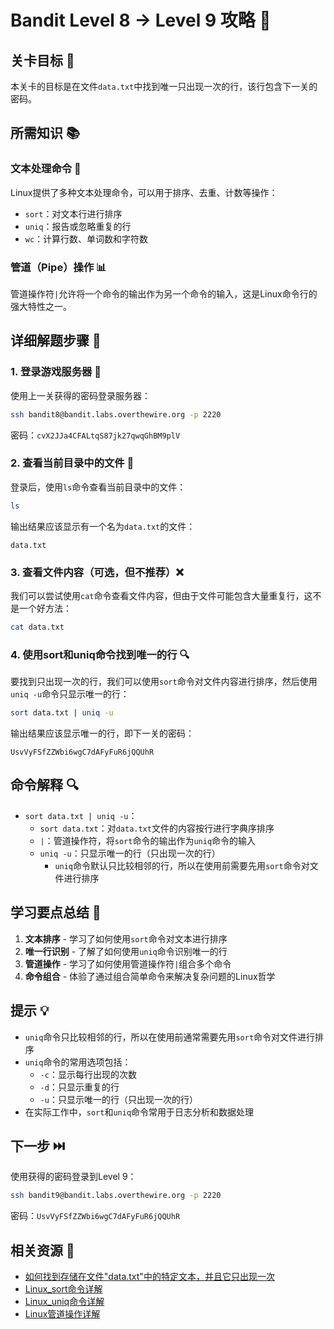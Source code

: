 # Bandit Level 8 → Level 9 攻略 🔄

## 关卡目标 🎯

本关卡的目标是在文件`data.txt`中找到唯一只出现一次的行，该行包含下一关的密码。

## 所需知识 📚

### 文本处理命令 🔄

Linux提供了多种文本处理命令，可以用于排序、去重、计数等操作：

- `sort`：对文本行进行排序
- `uniq`：报告或忽略重复的行
- `wc`：计算行数、单词数和字符数

### 管道（Pipe）操作 📊

管道操作符`|`允许将一个命令的输出作为另一个命令的输入，这是Linux命令行的强大特性之一。

## 详细解题步骤 📝

### 1. 登录游戏服务器 🔐

使用上一关获得的密码登录服务器：

```bash
ssh bandit8@bandit.labs.overthewire.org -p 2220
```

密码：`cvX2JJa4CFALtqS87jk27qwqGhBM9plV`

### 2. 查看当前目录中的文件 👀

登录后，使用`ls`命令查看当前目录中的文件：

```bash
ls
```

输出结果应该显示有一个名为`data.txt`的文件：

```
data.txt
```

### 3. 查看文件内容（可选，但不推荐）❌

我们可以尝试使用`cat`命令查看文件内容，但由于文件可能包含大量重复行，这不是一个好方法：

```bash
cat data.txt
```

### 4. 使用sort和uniq命令找到唯一的行 🔍

要找到只出现一次的行，我们可以使用`sort`命令对文件内容进行排序，然后使用`uniq -u`命令只显示唯一的行：

```bash
sort data.txt | uniq -u
```

输出结果应该显示唯一的行，即下一关的密码：

```
UsvVyFSfZZWbi6wgC7dAFyFuR6jQQUhR
```

## 命令解释 🔍

- `sort data.txt | uniq -u`：
  - `sort data.txt`：对`data.txt`文件的内容按行进行字典序排序
  - `|`：管道操作符，将`sort`命令的输出作为`uniq`命令的输入
  - `uniq -u`：只显示唯一的行（只出现一次的行）
    - `uniq`命令默认只比较相邻的行，所以在使用前需要先用`sort`命令对文件进行排序

## 学习要点总结 📌

1. **文本排序** - 学习了如何使用`sort`命令对文本进行排序
2. **唯一行识别** - 了解了如何使用`uniq`命令识别唯一的行
3. **管道操作** - 学习了如何使用管道操作符`|`组合多个命令
4. **命令组合** - 体验了通过组合简单命令来解决复杂问题的Linux哲学

## 提示 💡

- `uniq`命令只比较相邻的行，所以在使用前通常需要先用`sort`命令对文件进行排序
- `uniq`命令的常用选项包括：
  - `-c`：显示每行出现的次数
  - `-d`：只显示重复的行
  - `-u`：只显示唯一的行（只出现一次的行）
- 在实际工作中，`sort`和`uniq`命令常用于日志分析和数据处理

## 下一步 ⏭️

使用获得的密码登录到Level 9：

```bash
ssh bandit9@bandit.labs.overthewire.org -p 2220
```

密码：`UsvVyFSfZZWbi6wgC7dAFyFuR6jQQUhR`

## 相关资源 🔗

- [如何找到存储在文件"data.txt"中的特定文本，并且它只出现一次](https://stackoverflow.com/questions/12782827/how-to-find-the-particular-text-stored-in-the-file-data-txt-and-it-occurs-only)
- [Linux_sort命令详解](./resource/level8→level9/Linux_sort命令详解.md)
- [Linux_uniq命令详解](./resource/level8→level9/Linux_uniq命令详解.md)
- [Linux管道操作详解](./resource/level8→level9/Linux管道操作详解.md)
